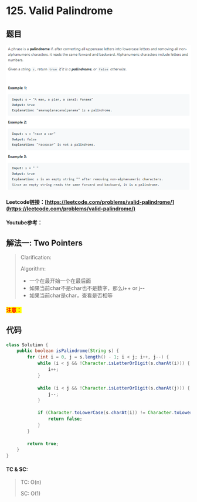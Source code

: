 # 125. Valid Palindrome

## 题目

![](<../../.gitbook/assets/image (115).png>)

#### Leetcode链接：[https://leetcode.com/problems/valid-palindrome/](https://leetcode.com/problems/valid-palindrome/)

#### Youtube参考：

## 解法一: Two Pointers

> Clarification:&#x20;
>
> Algorithm:&#x20;
>
> * 一个在最开始一个在最后面
> * 如果当前char不是char也不是数字，那么i++ or j--
> * 如果当前char是char，查看是否相等

#### <mark style="color:red;">注意：</mark>

## 代码

```java
class Solution {
    public boolean isPalindrome(String s) {
        for (int i = 0, j = s.length() - 1; i < j; i++, j--) {
            while (i < j && !Character.isLetterOrDigit(s.charAt(i))) {
                i++;
            }
            
            while (i < j && !Character.isLetterOrDigit(s.charAt(j))) {
                j--;
            }
            
            if (Character.toLowerCase(s.charAt(i)) != Character.toLowerCase(s.charAt(j))) {
                return false;
            }
        }
        
        return true;
    }
}
```

#### TC & SC:&#x20;

> TC: O(n)
>
> SC: O(1)
